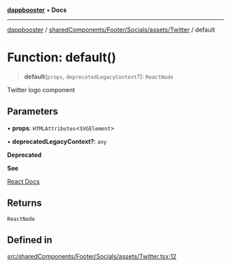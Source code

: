 [**dappbooster**](../../../../../../README.md) • **Docs**

***

[dappbooster](../../../../../../modules.md) / [sharedComponents/Footer/Socials/assets/Twitter](../README.md) / default

# Function: default()

> **default**(`props`, `deprecatedLegacyContext`?): `ReactNode`

Twitter logo component

## Parameters

• **props**: `HTMLAttributes`\<`SVGElement`\>

• **deprecatedLegacyContext?**: `any`

**Deprecated**

**See**

[React Docs](https://legacy.reactjs.org/docs/legacy-context.html#referencing-context-in-lifecycle-methods)

## Returns

`ReactNode`

## Defined in

[src/sharedComponents/Footer/Socials/assets/Twitter.tsx:12](https://github.com/bootnodedev/dAppBooster/blob/f016c1ebca45f77d0633b6815de7286e523f8f20/src/sharedComponents/Footer/Socials/assets/Twitter.tsx#L12)
